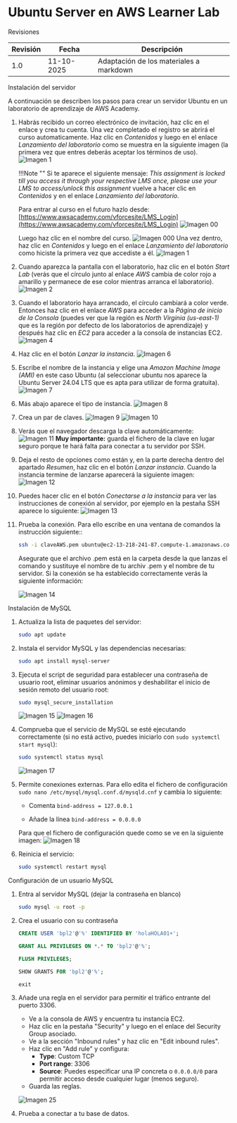 # Ubuntu Server en AWS Learner Lab

<span class="mi_h3">Revisiones</span>

|Revisión | Fecha| Descripción|
|---------|------|-------------|
|1.0 | 11-10-2025 | Adaptación de los materiales a markdown|


<span class="mi_h3">Instalación del servidor</span>

A continuación se describen los pasos para crear un servidor Ubuntu en un laboratorio de aprendizaje de AWS Academy.

1. Habrás recibido un correo electrónico de invitación, haz clic en el enlace y crea tu cuenta. Una vez completado el registro se abrirá el curso automaticamente. Haz clic en *Contenidos* y luego en el enlace *Lanzamiento del laboratorio* como se muestra en la siguiente imagen (la primera vez que entres deberás aceptar los términos de uso).
    ![Imagen 1](img/AWS/imagen_001.jpg)

    !!!Note ""
        Si te aparece el siguiente mensaje: *This assignment is locked till you access it through your respective LMS once, please use your LMS to access/unlock this assignment* vuelve a hacer clic en *Contenidos* y en el enlace *Lanzamiento del laboratorio*.

    Para entrar al curso en el futuro hazlo desde: [https://www.awsacademy.com/vforcesite/LMS_Login](https://www.awsacademy.com/vforcesite/LMS_Login)
    ![Imagen 00](img/AWS/imagen_00r.jpg)

    Luego haz clic en el nombre del curso.
    ![Imagen 000](img/AWS/imagen_000.jpg)
    Una vez dentro, haz clic en *Contenidos* y luego en el enlace *Lanzamiento del laboratorio* como hiciste la primera vez que accediste a él.
    ![Imagen 1](img/AWS/imagen_001.jpg)

    
2. Cuando aparezca la pantalla con el laboratorio, haz clic en el botón *Start Lab* (verás que el círculo junto al enlace *AWS* cambia de color rojo a amarillo y permanece de ese color mientras arranca el laboratorio).
    ![Imagen 2](img/AWS/imagen_002.jpg)

3. Cuando el laboratorio haya arrancado, el círculo cambiará a color verde. Entonces haz clic en el enlace *AWS* para acceder a la *Página de inicio de la Consola* (puedes ver que la región es *North Virginia (us-east-1)* que es la región por defecto de los laboratorios de aprendizaje) y después haz clic en *EC2* para acceder a la consola de instancias EC2.
    ![Imagen 4](img/AWS/imagen_004b.jpg)

4. Haz clic en el botón *Lanzar la instancia*.
    ![Imagen 6](img/AWS/imagen_006.jpg)

5. Escribe el nombre de la instancia y elige una *Amazon Machine Image (AMI)* en este caso Ubuntu (al seleccionar ubuntu nos aparece la Ubuntu Server 24.04 LTS que es apta para utilizar de forma gratuita).
    ![Imagen 7](img/AWS/imagen_007.jpg)

6. Más abajo aparece el tipo de instancia.
    ![Imagen 8](img/AWS/imagen_008.jpg)

7. Crea un par de claves.
    ![Imagen 9](img/AWS/imagen_009.jpg)
    ![Imagen 10](img/AWS/imagen_010.jpg)

8. Verás que el navegador descarga la clave automáticamente:
    ![Imagen 11](img/AWS/imagen_011.jpg)
    <span class="mis_avisos">**Muy importante:** guarda el fichero de la clave en lugar seguro porque te hará falta para conectar a tu servidor por SSH.</span>

9. Deja el resto de opciones como están y, en la parte derecha dentro del apartado *Resumen*, haz clic en el botón *Lanzar instancia*. Cuando la instancia termine de lanzarse aparecerá la siguiente imagen:
    ![Imagen 12](img/AWS/imagen_012.jpg)

10. Puedes hacer clic en el botón *Conectarse a la instancia* para ver las instrucciones de conexión al servidor, por ejemplo en la pestaña SSH aparece lo siguiente:
    ![Imagen 13](img/AWS/imagen_013.jpg)

11. Prueba la conexión. Para ello escribe en una ventana de comandos la instrucción siguiente::

    ```bash
    ssh -i claveAWS.pem ubuntu@ec2-13-218-241-87.compute-1.amazonaws.com
    ```
    Asegurate que el archivo .pem está en la carpeta desde la que lanzas el comando y sustituye el nombre de tu archiv .pem y el nombre de tu servidor. Si la conexión se ha establecido correctamente verás la siguiente información:

    ![Imagen 14](img/AWS/imagen_014.jpg)



<span class="mi_h3">Instalación de MySQL</span>

1. Actualiza la lista de paquetes del servidor:
    ```bash
    sudo apt update
    ```
2. Instala el servidor MySQL y las dependencias necesarias:
    ```bash
    sudo apt install mysql-server
    ```
3. Ejecuta el script de seguridad para establecer una contraseña de usuario root, eliminar usuarios anónimos y deshabilitar el inicio de sesión remoto del usuario root:
    ```bash
    sudo mysql_secure_installation
    ```
    ![Imagen 15](img/AWS/imagen_015.jpg)
    ![Imagen 16](img/AWS/imagen_016.jpg)

4. Comprueba que el servicio de MySQL se esté ejecutando correctamente (si no está activo, puedes iniciarlo con `sudo systemctl start mysql`):
    ```bash
    sudo systemctl status mysql
    ```
    ![Imagen 17](img/AWS/imagen_017.jpg)
    
5. Permite conexiones externas. Para ello edita el fichero de configuración
`sudo nano /etc/mysql/mysql.conf.d/mysqld.cnf` y cambia lo siguiente:
    - Comenta `bind-address = 127.0.0.1`

    - Añade la línea `bind-address = 0.0.0.0`


    Para que el fichero de configuración quede como se ve en la siguiente imagen:
    ![Imagen 18](img/AWS/imagen_018.jpg)



6. Reinicia el servicio:
    ```bash
    sudo systemctl restart mysql
    ```


<span class="mi_h3">Configuración de un usuario MySQL</span>

1. Entra al servidor MySQL (dejar la contraseña en blanco)
    ```bash
    sudo mysql -u root -p 
    ```

2. Crea el usuario con su contraseña
    ```sql
    CREATE USER 'bpl2'@'%' IDENTIFIED BY 'holaHOLA01+';

    GRANT ALL PRIVILEGES ON *.* TO 'bpl2'@'%';
    
    FLUSH PRIVILEGES;
    
    SHOW GRANTS FOR 'bpl2'@'%';
    
    exit
    ```

3. Añade una regla en el servidor para permitir el tráfico entrante del puerto 3306.
    -  Ve a la consola de AWS y encuentra tu instancia EC2.
    -  Haz clic en la pestaña "Security" y luego en el enlace del Security Group asociado.
    -  Ve a la sección "Inbound rules" y haz clic en "Edit inbound rules".
    -  Haz clic en "Add rule" y configura:
        *   **Type**: Custom TCP
        *   **Port range**: 3306
        *   **Source**: Puedes especificar una IP concreta o `0.0.0.0/0` para permitir acceso desde cualquier lugar (menos seguro).
    -  Guarda las reglas.

    ![Imagen 25](img/AWS/imagen_025.jpg)


4. Prueba a conectar a tu base de datos.



<!--
```bash
sudo ufw allow 3306
```
-->



<!--
### ss -tulnp | grep 3306

**antes de habilitar acceso externo**
```
tcp LISTEN 0 151 127.0.0.1:3306 0.0.0.0:*
tcp LISTEN 0 70 127.0.0.1:33060 0.0.0.0:*
```

**después de habilitar acceso externo**
```
tcp LISTEN 0 70 127.0.0.1:33060 0.0.0.0:*
tcp LISTEN 0 151 0.0.0.0:3306 0.0.0.0:*
```
-->



